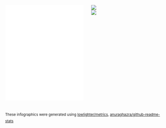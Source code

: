<!--
**pulnip/pulnip** is a ✨ _special_ ✨ repository because its `README.md` (this file) appears on your GitHub profile.

Here are some ideas to get you started:

- 🔭 I’m currently working on ...
- 🌱 I’m currently learning ...
- 👯 I’m looking to collaborate on ...
- 🤔 I’m looking for help with ...
- 💬 Ask me about ...
- 📫 How to reach me: ...
- 😄 Pronouns: ...
- ⚡ Fun fact: ...
-->

[<img align="left" width="50%" src="/github-metrics.svg" alt="Metrics">](https://github.com/lowlighter/metrics)
[<img align="right" width="45%" src="https://github-readme-stats.vercel.app/api?username=pulnip">](https://github.com/anuraghazra/github-readme-stats)
[<img align="right" width="45%" src="https://github-readme-stats.vercel.app/api/top-langs/?username=pulnip&langs_count=6&layout=compact&hide=html,css,javascript">](https://github.com/anuraghazra/github-readme-stats)

[<img width="100%" height="1" src="/placeholder.svg">](#)

<sub>These infographics were generated using [lowlighter/metrics](https://github.com/lowlighter/metrics), [anuraghazra/github-readme-stats](https://github.com/anuraghazra/github-readme-stats)</sub>
